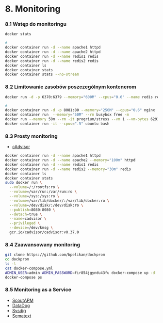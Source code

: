 # 8. Monitoring

### 8.1 Wstęp do monitoringu
```bash
docker stats

#
docker container run -d --name apache1 httpd
docker container run -d --name apache2 httpd
docker container run -d --name redis1 redis
docker container run -d --name redis2 redis
docker container ls
docker container stats
docker container stats --no-stream
```

### 8.2 Limitowanie zasobów poszczególnym kontenerom
```bash
docker run -d -p 6370:6379 --memory="600M" --cpus="0.6" --name redis redis

#
docker container run -d -p 8081:80 --memory="256M" --cpus="0.6" nginx
docker container run  --memory="50M" --rm busybox free -m
docker run --memory 50m --rm -it progrium/stress --vm 1 --vm-bytes 62914560 --timeout 3s
docker container run -it --cpus=".5" ubuntu bash
```

### 8.3 Prosty monitoring
* [cAdvisor](https://github.com/google/cadvisor)

```bash
docker container run -d --name apache1 httpd
docker container run -d --name apache2 --memory="100m" httpd
docker container run -d --name redis1 redis
docker container run -d --name redis2 --memory="30m" redis
docker container ls
docker container stats
sudo docker run \
  --volume=/:/rootfs:ro \
  --volume=/var/run:/var/run:ro \
  --volume=/sys:/sys:ro \
  --volume=/var/lib/docker/:/var/lib/docker:ro \
  --volume=/dev/disk/:/dev/disk:ro \
  --publish=8080:8080 \
  --detach=true \
  --name=cadvisor \
  --privileged \
  --device=/dev/kmsg \
  gcr.io/cadvisor/cadvisor:v0.37.0
```

### 8.4 Zaawansowany monitoring
```bash
git clone https://github.com/bpelikan/dockprom
cd dockprom
ls -l
cat docker-compose.yml
ADMIN_USER=admin ADMIN_PASSWORD=fir854jgyndu43fu docker-compose up -d
docker-compose ps
```

### 8.5 Monitoring as a Service
* [ScoutAPM](https://scoutapm.com/)
* [DataDog](https://www.datadoghq.com/)
* [Sysdig](https://sysdig.com/)
* [Sematext](https://sematext.com/)